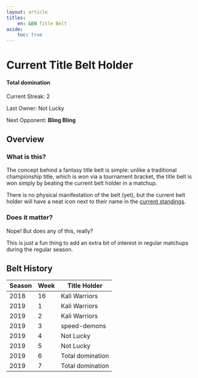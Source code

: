 ```yaml
---
layout: article
titles:
    en: &EN Title Belt
aside:
    toc: true
---
```


# Current Title Belt Holder

<div class="item">
  <div class="item__image">
    <!-- <img class="image image--sm circle" src="/misc/assets/svg/philippines.svg"/> -->
  </div>
  <div class="item__content">
    <div class="item__header">
      <h4>Total domination</h4>
      <p>Current Streak: 2</p>
      <p>Last Owner: Not Lucky</p>
      <p>Next Opponent: <strong>Bling Bling</strong></p>
    </div>
  </div>
</div>

## Overview

### What is this?

The concept behind a fantasy title belt is simple: unlike a traditional championship title, which is won via a tournament bracket, the title belt is won simply by beating the current belt holder in a matchup.

There is no physical manifestation of the belt (yet), but the current belt holder will have a neat icon next to their name in the [current standings](/misc/standings.html).

### Does it matter?

Nope! But does any of this, really?

This is just a fun thing to add an extra bit of interest in regular matchups during the regular season.

## Belt History

| Season | Week | Title Holder     |
| ------ | ---- | ---------------- |
| 2018   | 16   | Kali Warriors    |
| 2019   | 1    | Kali Warriors    |
| 2019   | 2    | Kali Warriors    |
| 2019   | 3    | speed-demons     |
| 2019   | 4    | Not Lucky        |
| 2019   | 5    | Not Lucky        |
| 2019   | 6    | Total domination |
| 2019   | 7    | Total domination |
